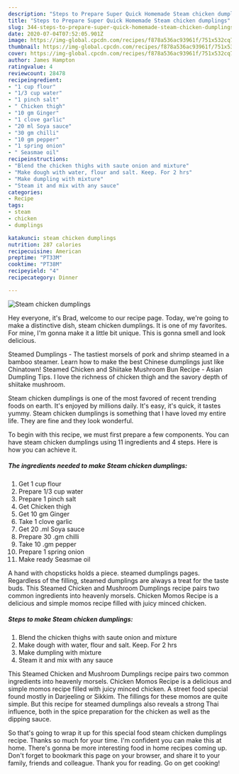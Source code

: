 ```yaml
---
description: "Steps to Prepare Super Quick Homemade Steam chicken dumplings"
title: "Steps to Prepare Super Quick Homemade Steam chicken dumplings"
slug: 344-steps-to-prepare-super-quick-homemade-steam-chicken-dumplings
date: 2020-07-04T07:52:05.901Z
image: https://img-global.cpcdn.com/recipes/f878a536ac93961f/751x532cq70/steam-chicken-dumplings-recipe-main-photo.jpg
thumbnail: https://img-global.cpcdn.com/recipes/f878a536ac93961f/751x532cq70/steam-chicken-dumplings-recipe-main-photo.jpg
cover: https://img-global.cpcdn.com/recipes/f878a536ac93961f/751x532cq70/steam-chicken-dumplings-recipe-main-photo.jpg
author: James Hampton
ratingvalue: 4
reviewcount: 28478
recipeingredient:
- "1 cup flour"
- "1/3 cup water"
- "1 pinch salt"
- " Chicken thigh"
- "10 gm Ginger"
- "1 clove garlic"
- "20 ml Soya sauce"
- "30 gm chilli"
- "10 gm pepper"
- "1 spring onion"
- " Seasmae oil"
recipeinstructions:
- "Blend the chicken thighs with saute onion and mixture"
- "Make dough with water, flour and salt. Keep. For 2 hrs"
- "Make dumpling with mixture"
- "Steam it and mix with any sauce"
categories:
- Recipe
tags:
- steam
- chicken
- dumplings

katakunci: steam chicken dumplings 
nutrition: 287 calories
recipecuisine: American
preptime: "PT33M"
cooktime: "PT38M"
recipeyield: "4"
recipecategory: Dinner

---
```



![Steam chicken dumplings](https://img-global.cpcdn.com/recipes/f878a536ac93961f/751x532cq70/steam-chicken-dumplings-recipe-main-photo.jpg)

Hey everyone, it's Brad, welcome to our recipe page. Today, we're going to make a distinctive dish, steam chicken dumplings. It is one of my favorites. For mine, I'm gonna make it a little bit unique. This is gonna smell and look delicious.

Steamed Dumplings - The tastiest morsels of pork and shrimp steamed in a bamboo steamer. Learn how to make the best Chinese dumplings just like Chinatown! Steamed Chicken and Shiitake Mushroom Bun Recipe - Asian Dumpling Tips. I love the richness of chicken thigh and the savory depth of shiitake mushroom.

Steam chicken dumplings is one of the most favored of recent trending foods on earth. It's enjoyed by millions daily. It's easy, it's quick, it tastes yummy. Steam chicken dumplings is something that I have loved my entire life. They are fine and they look wonderful.


To begin with this recipe, we must first prepare a few components. You can have steam chicken dumplings using 11 ingredients and 4 steps. Here is how you can achieve it.

<!--inarticleads1-->

##### The ingredients needed to make Steam chicken dumplings:

1. Get 1 cup flour
1. Prepare 1/3 cup water
1. Prepare 1 pinch salt
1. Get  Chicken thigh
1. Get 10 gm Ginger
1. Take 1 clove garlic
1. Get 20 .ml Soya sauce
1. Prepare 30 .gm chilli
1. Take 10 .gm pepper
1. Prepare 1 spring onion
1. Make ready  Seasmae oil


A hand with chopsticks holds a piece. steamed dumplings pages. Regardless of the filling, steamed dumplings are always a treat for the taste buds. This Steamed Chicken and Mushroom Dumplings recipe pairs two common ingredients into heavenly morsels. Chicken Momos Recipe is a delicious and simple momos recipe filled with juicy minced chicken. 

<!--inarticleads2-->

##### Steps to make Steam chicken dumplings:

1. Blend the chicken thighs with saute onion and mixture
1. Make dough with water, flour and salt. Keep. For 2 hrs
1. Make dumpling with mixture
1. Steam it and mix with any sauce


This Steamed Chicken and Mushroom Dumplings recipe pairs two common ingredients into heavenly morsels. Chicken Momos Recipe is a delicious and simple momos recipe filled with juicy minced chicken. A street food special found mostly in Darjeeling or Sikkim. The fillings for these momos are quite simple. But this recipe for steamed dumplings also reveals a strong Thai influence, both in the spice preparation for the chicken as well as the dipping sauce. 

So that's going to wrap it up for this special food steam chicken dumplings recipe. Thanks so much for your time. I'm confident you can make this at home. There's gonna be more interesting food in home recipes coming up. Don't forget to bookmark this page on your browser, and share it to your family, friends and colleague. Thank you for reading. Go on get cooking!
